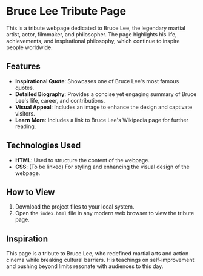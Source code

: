 # Bruce Lee Tribute Page

This is a tribute webpage dedicated to Bruce Lee, the legendary martial artist, actor, filmmaker, and philosopher. The page highlights his life, achievements, and inspirational philosophy, which continue to inspire people worldwide.

## Features
- **Inspirational Quote**: Showcases one of Bruce Lee's most famous quotes.
- **Detailed Biography**: Provides a concise yet engaging summary of Bruce Lee's life, career, and contributions.
- **Visual Appeal**: Includes an image to enhance the design and captivate visitors.
- **Learn More**: Includes a link to Bruce Lee's Wikipedia page for further reading.

## Technologies Used
- **HTML**: Used to structure the content of the webpage.
- **CSS**: (To be linked) For styling and enhancing the visual design of the webpage.

## How to View
1. Download the project files to your local system.
2. Open the `index.html` file in any modern web browser to view the tribute page. 

## Inspiration
This page is a tribute to Bruce Lee, who redefined martial arts and action cinema while breaking cultural barriers. His teachings on self-improvement and pushing beyond limits resonate with audiences to this day.
